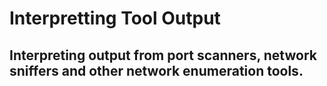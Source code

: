 # Interpretting Tool Output

## Interpreting output from port scanners, network sniffers and other network enumeration tools.
